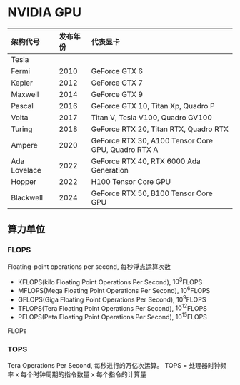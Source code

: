 # NVIDIA GPU

| 架构代号     | 发布年份 | 代表显卡                                           |
| :----------- | :------- | :------------------------------------------------- |
| Tesla        |          |                                                    |
| Fermi        | 2010     | GeForce GTX 6                                      |
| Kepler       | 2012     | GeForce GTX 7                                      |
| Maxwell      | 2014     | GeForce GTX 9                                      |
| Pascal       | 2016     | GeForce GTX 10, Titan Xp, Quadro P                 |
| Volta        | 2017     | Titan V, Tesla V100, Quadro GV100                  |
| Turing       | 2018     | GeForce RTX 20, Titan RTX, Quadro RTX              |
| Ampere       | 2020     | GeForce RTX 30, A100 Tensor Core GPU, Quadro RTX A |
| Ada Lovelace | 2022     | GeForce RTX 40, RTX 6000 Ada Generation            |
| Hopper       | 2022     | H100 Tensor Core GPU                               |
| Blackwell    | 2024     | GeForce RTX 50, B100 Tensor Core GPU               |

## 算力单位

### FLOPS

Floating-point operations per second, 每秒浮点运算次数

- KFLOPS(kilo Floating Point Operations Per Second), $10^3$FLOPS
- MFLOPS(Mega Floating Point Operations Per Second), $10^6$FLOPS
- GFLOPS(Giga Floating Point Operations Per Second), $10^9$FLOPS
- TFLOPS(Tera Floating Point Operations Per Second), $10^{12}$FLOPS
- PFLOPS(Peta Floating Point Operations Per Second), $10^{15}$FLOPS

FLOPs

### TOPS

Tera Operations Per Second, 每秒进行的万亿次运算。
TOPS = 处理器时钟频率 x 每个时钟周期的指令数量 x 每个指令的计算量
